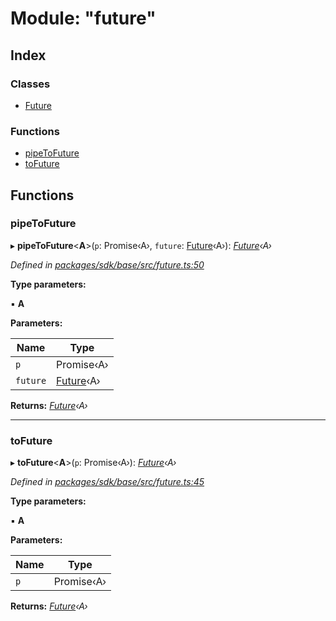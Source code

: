 # Module: "future"

## Index

### Classes

* [Future](../classes/_future_.future.md)

### Functions

* [pipeToFuture](_future_.md#pipetofuture)
* [toFuture](_future_.md#tofuture)

## Functions

###  pipeToFuture

▸ **pipeToFuture**<**A**>(`p`: Promise‹A›, `future`: [Future](../classes/_future_.future.md)‹A›): *[Future](../classes/_future_.future.md)‹A›*

*Defined in [packages/sdk/base/src/future.ts:50](https://github.com/medhak1/celo-monorepo/blob/master/packages/sdk/base/src/future.ts#L50)*

**Type parameters:**

▪ **A**

**Parameters:**

Name | Type |
------ | ------ |
`p` | Promise‹A› |
`future` | [Future](../classes/_future_.future.md)‹A› |

**Returns:** *[Future](../classes/_future_.future.md)‹A›*

___

###  toFuture

▸ **toFuture**<**A**>(`p`: Promise‹A›): *[Future](../classes/_future_.future.md)‹A›*

*Defined in [packages/sdk/base/src/future.ts:45](https://github.com/medhak1/celo-monorepo/blob/master/packages/sdk/base/src/future.ts#L45)*

**Type parameters:**

▪ **A**

**Parameters:**

Name | Type |
------ | ------ |
`p` | Promise‹A› |

**Returns:** *[Future](../classes/_future_.future.md)‹A›*
